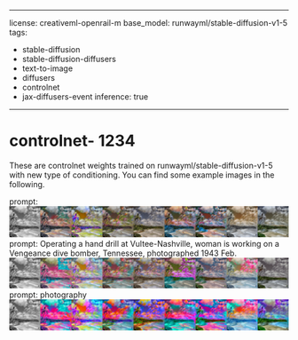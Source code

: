 
---
license: creativeml-openrail-m
base_model: runwayml/stable-diffusion-v1-5
tags:
- stable-diffusion
- stable-diffusion-diffusers
- text-to-image
- diffusers
- controlnet
- jax-diffusers-event
inference: true
---
    
# controlnet- 1234

These are controlnet weights trained on runwayml/stable-diffusion-v1-5 with new type of conditioning. You can find some example images in the following. 

prompt: 
![images_0)](./images_0.png)
prompt: Operating a hand drill at Vultee-Nashville, woman is working on a Vengeance dive bomber, Tennessee, photographed 1943 Feb.
![images_1)](./images_1.png)
prompt: photography
![images_2)](./images_2.png)

